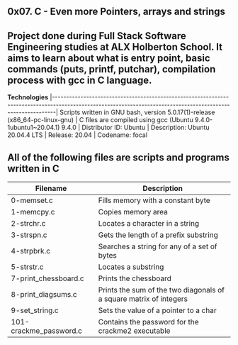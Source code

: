__0x07. C - Even more Pointers, arrays and strings__ 
--------------------------------------------------------------------------------------------------------------------------------------------------------------- 
Project done during Full Stack Software Engineering studies at ALX Holberton School. It aims to learn about what is entry point, basic commands (puts, printf, putchar), compilation process with gcc in C language.
---------------------------------------------------------------------------------------------------------------------------------------------------------------

__Technologies__
|-------------------------------------------------------------------------------------------------------------------------------------------------------------|
 Scripts written in GNU bash, version 5.0.17(1)-release (x86_64-pc-linux-gnu) 
| C files are compiled using gcc (Ubuntu 9.4.0-1ubuntu1~20.04.1) 9.4.0 
| Distributor ID:  Ubuntu
| Description:     Ubuntu 20.04.4 LTS
| Release:         20.04
| Codename:        focal
                                                                                                                       
                                                                                                                                      
 All of the following files are scripts and programs written in C 
---------------------------------------------------------------------------------------------------------------------------------------------------------------
                                                                                                                                                              
| __Filename__       |   __Description__  |
| -----------------  |  ---------------------------------------------------------------------------------------------------------------------------------------
| 0-memset.c	       |   Fills memory with a constant byte
| 1-memcpy.c	       |   Copies memory area
| 2-strchr.c	       |    Locates a character in a string
| 3-strspn.c	       |    Gets the length of a prefix substring
| 4-strpbrk.c	       |    Searches a string for any of a set of bytes
| 5-strstr.c	        |  Locates a substring
| 7-print_chessboard.c	| Prints the chessboard
| 8-print_diagsums.c	  |     Prints the sum of the two diagonals of a square matrix of integers
| 9-set_string.c         |  Sets the value of a pointer to a char
| 101-crackme_password.c	 |   Contains the password for the crackme2 executable
